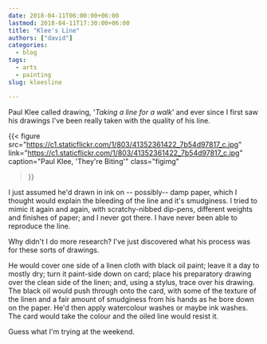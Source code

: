 ```yaml
---
date: 2018-04-11T06:00:00+06:00
lastmod: 2018-04-11T17:30:00+06:00
title: "Klee's Line"
authors: ["david"]
categories:
  - blog
tags:
  - arts
  - painting
slug: kleesline

---
```


Paul Klee called drawing, '*Taking a line for a walk*' and ever since I first saw his drawings I've been really taken with the quality of his line.

{{< figure src="https://c1.staticflickr.com/1/803/41352361422_7b54d97817_c.jpg"  
link="https://c1.staticflickr.com/1/803/41352361422_7b54d97817_c.jpg"  
caption="Paul Klee, 'They're Biting'"
 class="figimg"
>}}

I just assumed he'd drawn in ink on -- possibly--  damp paper, which I thought would explain the bleeding of the line and it's smudginess. I tried to mimic it again and again, with scratchy-nibbed dip-pens, different weights and finishes of paper; and I never got there. I have never been able to reproduce the line.

Why didn't I do more research?  I've just discovered what his process was  for these sorts of drawings. 

He would cover one side of a linen cloth with black oil paint; leave it a day to mostly dry; turn it paint-side down on card; place his preparatory drawing over the clean side of the linen; and, using a stylus, trace over his drawing. The black oil would push through onto the card, with some of the texture of the linen and a fair amount of smudginess from his hands as he bore down on the paper. He'd then apply watercolour washes or maybe ink washes. The card would take the colour and the oiled line would resist it.

Guess what I'm trying at the weekend.